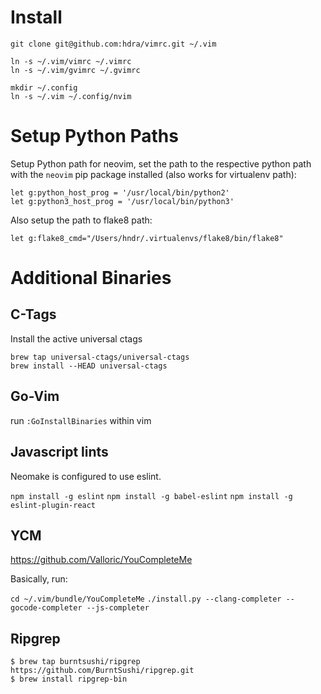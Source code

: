 # Install
```
git clone git@github.com:hdra/vimrc.git ~/.vim

ln -s ~/.vim/vimrc ~/.vimrc
ln -s ~/.vim/gvimrc ~/.gvimrc

mkdir ~/.config
ln -s ~/.vim ~/.config/nvim
```

# Setup Python Paths

Setup Python path for neovim, set the path to the respective python path
with the `neovim` pip package installed (also works for virtualenv path):

    let g:python_host_prog = '/usr/local/bin/python2'
    let g:python3_host_prog = '/usr/local/bin/python3'

Also setup the path to flake8 path:

    let g:flake8_cmd="/Users/hndr/.virtualenvs/flake8/bin/flake8"


# Additional Binaries

## C-Tags

Install the active universal ctags

    brew tap universal-ctags/universal-ctags
    brew install --HEAD universal-ctags


## Go-Vim

run `:GoInstallBinaries` within vim


## Javascript lints
Neomake is configured to use eslint.

`npm install -g eslint`
`npm install -g babel-eslint`
`npm install -g eslint-plugin-react`


## YCM

https://github.com/Valloric/YouCompleteMe

Basically, run:

`cd ~/.vim/bundle/YouCompleteMe`
`./install.py --clang-completer --gocode-completer --js-completer`


## Ripgrep
```
$ brew tap burntsushi/ripgrep https://github.com/BurntSushi/ripgrep.git
$ brew install ripgrep-bin
```
